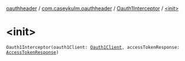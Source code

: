 [oauthheader](../../index.md) / [com.caseykulm.oauthheader](../index.md) / [Oauth1Interceptor](index.md) / [&lt;init&gt;](.)

# &lt;init&gt;

`Oauth1Interceptor(oauth1Client: `[`Oauth1Client`](../-oauth1-client/index.md)`, accessTokenResponse: `[`AccessTokenResponse`](../../com.caseykulm.oauthheader.models/-access-token-response/index.md)`)`